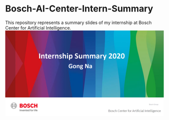 # Bosch-AI-Center-Intern-Summary
This repository represents a summary slides of my internship at Bosch Center for Artificial Intelligence. 
![cover_page](cover_page.png)
